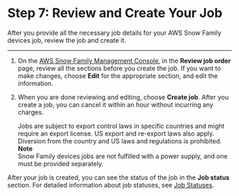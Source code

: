 # Step 7: Review and Create Your Job<a name="review-job"></a>

After you provide all the necessary job details for your AWS Snow Family devices job, review the job and create it\. 

****

1. On the [AWS Snow Family Management Console](https://console.aws.amazon.com/snowfamily/home), in the **Review job order** page, review all the sections before you create the job\. If you want to make changes, choose **Edit** for the appropriate section, and edit the information\.

1. When you are done reviewing and editing, choose **Create job**\. After you create a job, you can cancel it within an hour without incurring any charges\.

   Jobs are subject to export control laws in specific countries and might require an export license\. US export and re\-export laws also apply\. Diversion from the country and US laws and regulations is prohibited\.
**Note**  
Snow Family devices jobs are not fulfilled with a power supply, and one must be provided separately\. 

After your job is created, you can see the status of the job in the **Job status** section\. For detailed information about job statuses, see [Job Statuses](https://docs.aws.amazon.com/snowball/latest/developer-guide/jobstatuses.html)\. 